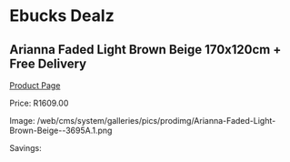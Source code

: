 
# Ebucks Dealz
## Arianna Faded Light Brown Beige 170x120cm + Free Delivery
[Product Page](https://www.ebucks.com/web/shop/productSelected.do?prodId=1210452488&catId=1209942745)

Price: R1609.00

Image: /web/cms/system/galleries/pics/prodimg/Arianna-Faded-Light-Brown-Beige--3695A.1.png

Savings: 


	